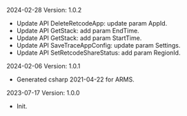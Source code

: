 2024-02-28 Version: 1.0.2
- Update API DeleteRetcodeApp: update param AppId.
- Update API GetStack: add param EndTime.
- Update API GetStack: add param StartTime.
- Update API SaveTraceAppConfig: update param Settings.
- Update API SetRetcodeShareStatus: add param RegionId.


2024-02-06 Version: 1.0.1
- Generated csharp 2021-04-22 for ARMS.

2023-07-17 Version: 1.0.0
- Init.

